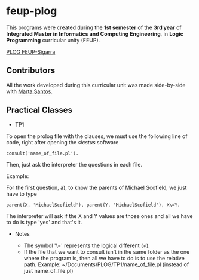 # feup-plog
 
This programs were created during the **1st semester** of the **3rd year** of **Integrated Master in Informatics and Computing Engineering**, in **Logic Programming** curricular unity (FEUP).

[PLOG FEUP-Sigarra](https://sigarra.up.pt/feup/en/UCURR_GERAL.FICHA_UC_VIEW?pv_ocorrencia_id=272714 "Curricular Unity Homepage")

## Contributors

All the work developed during this curricular unit was made side-by-side with [Marta Santos](https://github.com/martandradelobo "Github Profile").

## Practical Classes

- TP1

To open the prolog file with the clauses, we must use the following line of code, right after opening the *sicstus* software

```pearl
consult('name_of_file.pl').
```
Then, just ask the interpreter the questions in each file.

Example:

For the first question, a), to know the parents of Michael Scofield, we just have to type

```pearl
parent(X, 'MichaelScofield'), parent(Y, 'MichaelScofield'), X\=Y.
```
The interpreter will ask if the X and Y values are those ones and all we have to do is type 'yes' and that's it.

- Notes

  * The symbol '\\=' represents the logical different (≠).
  * If the file that we want to consult isn't in the same folder as the one where the program is, then all we have to do is to use the relative path. Example: ~/Documents/PLOG/TP1/name_of_file.pl (instead of just name_of_file.pl) 
